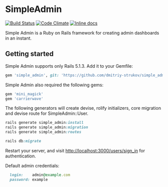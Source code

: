 # SimpleAdmin

[![Build Status](https://travis-ci.org/dmitriy-strukov/simple_admin.svg?branch=master)](https://travis-ci.org/dmitriy-strukov/simple_admin)
[![Code Climate](https://codeclimate.com/github/dmitriy-strukov/simple_admin/badges/gpa.svg)](https://codeclimate.com/github/dmitriy-strukov/simple_admin)
[![Inline docs](http://inch-ci.org/github/dmitriy-strukov/simple_admin.svg)](http://inch-ci.org/github/dmitriy-strukov/simple_admin)

Simple Admin is a Ruby on Rails framework for creating admin dashboards in an instant.

## Getting started
Simple Admin supports only Rails 5.1.3.
Add it to your Gemfile:

```ruby
gem 'simple_admin', git: 'https://github.com/dmitriy-strukov/simple_admin.git'
```

Simple Admin also required the following gems:

```ruby
gem 'mini_magick'
gem 'carrierwave'
```

The following generators will create devise, rolify initializers, core migration and devise route for SimpleAdmin::User.  

```ruby
rails generate simple_admin:install
rails generate simple_admin:migration
rails generate simple_admin:routes

rails db:migrate
```

Restart your server, and visit [http://localhost:3000/users/sign_in](http://localhost:3000/users/sign_in) for authentication.

Default admin credentials:

```ruby
  login:    admin@example.com
  password: example
```
